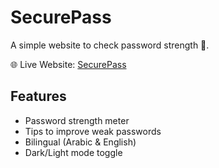 # SecurePass

A simple website to check password strength 🔐.  

🌐 Live Website: [SecurePass](https://securepass2.netlify.app/)  

## Features
- Password strength meter
- Tips to improve weak passwords
- Bilingual (Arabic & English)
- Dark/Light mode toggle
